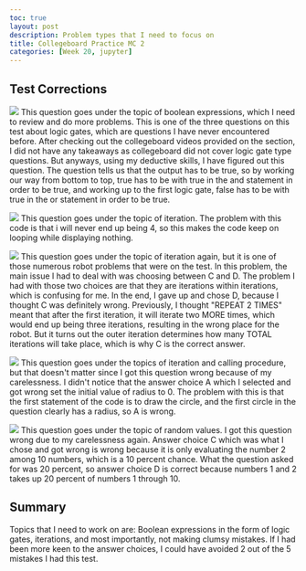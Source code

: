 ```yaml
---
toc: true
layout: post
description: Problem types that I need to focus on
title: Collegeboard Practice MC 2
categories: [Week 20, jupyter]
---
```



## Test Corrections
![]({{site.baseurl}}/images/CB1.png)
This question goes under the topic of boolean expressions, which I need to review and do more problems. This is one of the three questions on this test about logic gates, which are questions I have never encountered before. After checking out the collegeboard videos provided on the section, I did not have any takeaways as collegeboard did not cover logic gate type questions. But anyways, using my deductive skills, I have figured out this question. The question tells us that the output has to be true, so by working our way from bottom to top, true has to be with true in the and statement in order to be true, and working up to the first logic gate, false has to be with true in the or statement in order to be true. 

![]({{site.baseurl}}/images/CB2.png)
This question goes under the topic of iteration. The problem with this code is that i will never end up being 4, so this makes the code keep on looping while displaying nothing. 

![]({{site.baseurl}}/images/CB3.png)
This question goes under the topic of iteration again, but it is one of those numerous robot problems that were on the test. In this problem, the main issue I had to deal with was choosing between C and D. The problem I had with those two choices are that they are iterations within iterations, which is confusing for me. In the end, I gave up and chose D, because I thought C was definitely wrong. Previously, I thought "REPEAT 2 TIMES" meant that after the first iteration, it will iterate two MORE times, which would end up being three iterations, resulting in the wrong place for the robot. But it turns out the outer iteration determines how many TOTAL iterations will take place, which is why C is the correct answer. 

![]({{site.baseurl}}/images/CB4.png)
This question goes under the topics of iteration and calling procedure, but that doesn't matter since I got this question wrong because of my carelessness. I didn't notice that the answer choice A which I selected and got wrong set the initial value of radius to 0. The problem with this is that the first statement of the code is to draw the circle, and the first circle in the question clearly has a radius, so A is wrong. 

![]({{site.baseurl}}/images/CB5.png)
This question goes under the topic of random values. I got this question wrong due to my carelessness again. Answer choice C which was what I chose and got wrong is wrong because it is only evaluating the number 2 among 10 numbers, which is a 10 percent chance. What the question asked for was 20 percent, so answer choice D is correct because numbers 1 and 2 takes up 20 percent of numbers 1 through 10.  











## Summary
Topics that I need to work on are: Boolean expressions in the form of logic gates, iterations, and most importantly, not making clumsy mistakes. If I had been more keen to the answer choices, I could have avoided 2 out of the 5 mistakes I had this test. 